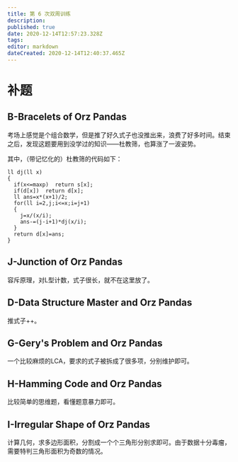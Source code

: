```yaml
---
title: 第 6 次双周训练
description: 
published: true
date: 2020-12-14T12:57:23.328Z
tags: 
editor: markdown
dateCreated: 2020-12-14T12:40:37.465Z
---
```


# 补题
## B-Bracelets of Orz Pandas
考场上感觉是个组合数学，但是推了好久式子也没推出来，浪费了好多时间。结束之后，发现这题要用到没学过的知识——杜教筛，也算涨了一波姿势。

其中，（带记忆化的）杜教筛的代码如下：

    ll dj(ll x)
    {
      if(x<=maxp)  return s[x];
      if(d[x])  return d[x];
      ll ans=x*(x+1)/2;
      for(ll i=2,j;i<=x;i=j+1)
      {
        j=x/(x/i);
        ans-=(j-i+1)*dj(x/i);
      }
      return d[x]=ans;
    }
## J-Junction of Orz Pandas   
容斥原理，对L型计数，式子很长，就不在这里放了。
## D-Data Structure Master and Orz Pandas
推式子++。
## G-Gery's Problem and Orz Pandas
一个比较麻烦的LCA，要求的式子被拆成了很多项，分别维护即可。
## H-Hamming Code and Orz Pandas
比较简单的思维题，看懂题意暴力即可。
## I-Irregular Shape of Orz Pandas
计算几何，求多边形面积，分割成一个个三角形分别求即可。由于数据十分毒瘤，需要特判三角形面积为奇数的情况。